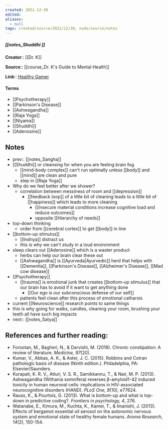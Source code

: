 ```yaml
---
created: 2021-12-30 
edited: 
aliases:
  - null
tags: created/source/2021/12/30, node/source/notes
---
```


##### [[notes_Shuddhi ]]
**Creator**:: [[Dr. K]]
 
**Source**:: [[course_Dr. K's Guide to Mental Health]]

**Link**:: [Healthy Gamer](https://coaching.healthygamer.gg/guide/lessons/shuddhi)

#### Terms
- [[Psychotherapy]]
- [[Parkinson's Disease]]
- [[Ashwagandha]]
- [[Raja Yoga]]
- [[Niyama]]
- [[Shuddhi]]
- [[Adenosine]]

## Notes
- prev:: [[notes_Sangha]]
- [[Shuddhi]] or cleansing for when you are feeling brain fog
	- [[mind-body complex]] can't run optimally unless [[body]] and [[mind]] are clean and pure
	- step in [[Raja Yoga]]
- Why do we feel better after we shower?
	- correlation between messiness of room and [[depression]]
		-  [[feedback loop]] of a little bit of cleaning leads to a little bit of [[happiness]] which leads to more cleaning
			- [[Insecure material conditions increase cognitive load and reduce outcomes]]
			- opposite [[Hierarchy of needs]]
- top-down thinking
	- order from [[cerebral cortex]] to get [[body]] in line
- [[bottom-up stimulus]]
	- [[Indriya]] distract us
	- this is why we can't study in a loud environment
- sleep clears out [[Adenosine]] which is a waster product
	- herbs can help our brain clear these out
	- [[Ashwagandha]] is [[Ayurveda|Ayurvedic]] herd that helps with [[Dementia]], [[Parkinson's Disease]], [[Alzheimer's Disease]], [[Mad cow disease]]
- [[Psychotherapy]]
	- [[trauma]] is emotional junk that creates [[bottom-up stimulus]] that our brain has to avoid if it want to get anything done
		- [[Our ego is our subconscious defense of our self]]
	- patients feel clean after this process of emotional catharsis
- current [[Neuroscience]] research points to same things
- this is why going for walks, candles, cleaning your room, brushing your teeth all have such big impacts
- next:: [[notes_Satya]]
## **References and further reading:**  

-   Forootan, M., Bagheri, N., & Darvishi, M. (2018). Chronic constipation: A review of literature. _Medicine, 97_(20).
-   Kumar, V., Abbas, A. K., & Aster, J. C. (2015). Robbins and Cotran pathologic basis of disease (Ninth edition.). Philadelphia, PA: Elsevier/Saunders.
-   Kurapati, K. R. V., Atluri, V. S. R., Samikkannu, T., & Nair, M. P. (2013). Ashwagandha (Withania somnifera) reverses β-amyloid1-42 induced toxicity in human neuronal cells: implications in HIV-associated neurocognitive disorders (HAND). _PLoS One, 8_(10), e77624.
-   Rauss, K., & Pourtois, G. (2013). What is bottom-up and what is top-down in predictive coding?. _Frontiers in psychology, 4_, 276.
-   Watanabe, E., Kimura, M., Kuchta, K., Kamei, T., & Imanishi, J. (2013). Effects of bergamot essential oil aerosol on the autonomic nervous system and emotional state of healthy female humans. _Aroma Research, 14_(2), 150-154.
